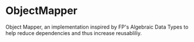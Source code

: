 # ObjectMapper
Object Mapper, an implementation inspired by FP's Algebraic Data Types to help reduce dependencies and thus increase reusabliliy.

